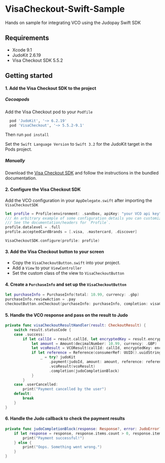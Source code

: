 # VisaCheckout-Swift-Sample
Hands on sample for integrating VCO using the Judopay Swift SDK

## Requirements
- Xcode 9.1
- JudoKit 2.6.19
- Visa Checkout SDK 5.5.2

## Getting started

#### 1. Add the Visa Checkout SDK to the project
##### Cocoapods
Add the Visa Checkout pod to your `Podfile`

```ruby
  pod 'JudoKit', '~> 6.2.19'
  pod 'VisaCheckout', '~> 5.5.2-9.1'
```

Then run `pod install`

Set the `Swift Language Version` to `Swift 3.2` for the JudoKit target in the Pods project.

##### Manually
Download the [Visa Checkout SDK](https://developer.visa.com/capabilities/visa_checkout/docs#adding_visa_checkout_to_a_mobile_application) and follow the instructions in the bundled documentation.

#### 2. Configure the Visa Checkout SDK
Add the VCO configuration in your `AppDelegate.swift` after importing the `VisaCheckoutSDK`

```swift
let profile = Profile(environment: .sandbox, apiKey: "your VCO api key")
/// An arbitrary example of some configuration details you can customize.
/// See the documentation/headers for `Profile`.
profile.datalevel = .full
profile.acceptedCardBrands = [.visa, .mastercard, .discover]

VisaCheckoutSDK.configure(profile: profile)

```

#### 3. Add the Visa Checkout button to your screen
- Copy the `VisaCheckoutButton.swift` into your project.
- Add a `View` to your `ViewController`
- Set the custom class of the view to `VisaCheckoutButton`

#### 4. Create a `PurchaseInfo` and set up the `VisaCheckoutButton`

```swift
let purchaseInfo = PurchaseInfo(total: 10.99, currency: .gbp)
purchaseInfo.reviewAction = .pay
checkoutButton.onCheckout(purchaseInfo: purchaseInfo, completion: visaCheckoutResultHandler)
```

#### 5. Handle the VCO response and pass on the result to Judo

```swift
private func visaCheckoutResultHandler(result: CheckoutResult) {
    switch result.statusCode {
    case .success:
        if let callId = result.callId, let encryptedKey = result.encryptedKey, let encryptedPaymentData = result.encryptedPaymentData {
            let amount = Amount(decimalNumber: 10.99, currency: .GBP)
            let vcoResult = VCOResult(callId: callId, encryptedKey: encryptedKey, encryptedPaymentData: encryptedPaymentData)
            if let reference = Reference(consumerRef: UUID().uuidString) {
                _ = try? judoKit
                    .payment(judoId, amount: amount, reference: reference)
                    .vcoResult(vcoResult)
                    .completion(judoCompletionBlock)
            }
        }
    case .userCancelled:
        print("Payment cancelled by the user")
    default:
        break
    }
}
```

#### 6. Handle the Judo callback to check the payment results

```swift
private func judoCompletionBlock(response: Response?, error: JudoError?) {
    if let response = response, response.items.count > 0, response.items[0].result == .Success {
        print("Payment successful!")
    } else {
        print("Oops. Something went wrong.")
    }
}
```
